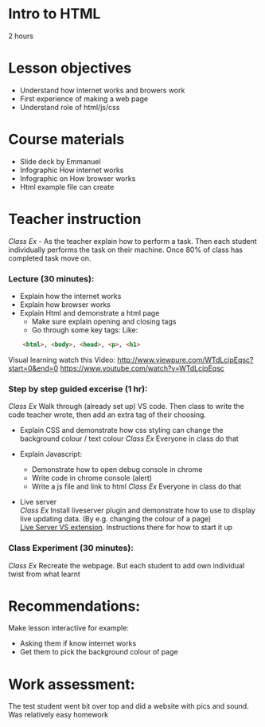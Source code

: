 # Intro to HTML
2 hours

# Lesson objectives
- Understand how internet works and browers work
- First experience of making a web page
- Understand role of html/js/css

# Course materials
- Slide deck by Emmanuel
- Infographic How internet works
- Infographic on How browser works
- Html example file can create


# Teacher instruction
*Class Ex* - As the teacher explain how to perform a task. Then each student individually performs the task on their machine. Once 80% of class has completed task move on.


### Lecture (30 minutes):
- Explain how the internet works
- Explain how browser works
- Explain Html and demonstrate a html page
    - Make sure explain opening and closing tags
    - Go through some key tags: Like:
```html
    <html>, <body>, <head>, <p>, <h1>
```
Visual learning watch this Video: http://www.viewpure.com/WTdLcipEqsc?start=0&end=0
https://www.youtube.com/watch?v=WTdLcipEqsc

### Step by step guided excerise (1 hr):
*Class Ex* Walk through (already set up) VS code. Then class to write the code teacher wrote, then add an extra tag of their choosing. 


- Explain CSS and demonstrate how css styling can change the background colour / text colour
*Class Ex* Everyone in class do that

- Explain Javascript:
    - Demonstrate how to open debug console in chrome
    - Write code in chrome console (alert)
    - Write a js file and link to html
*Class Ex* Everyone in class do that

- Live server  
*Class Ex* Install liveserver plugin and demonstrate how to use to display live updating data. (By e.g. changing the colour of a page)  
[Live Server VS extension](https://marketplace.visualstudio.com/items?itemName=ritwickdey.LiveServer). Instructions there for how to start it up


### Class Experiment (30 minutes): 
*Class Ex* Recreate the webpage. But each student to add own individual twist from what learnt

# Recommendations:
Make lesson interactive for example:
- Asking them if know internet works
- Get them to pick the background colour of page 


# Work assessment:
The test student went bit over top and did a website with pics and sound. Was relatively easy homework
